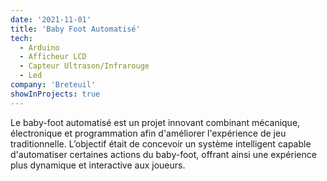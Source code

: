 ```yaml
---
date: '2021-11-01'
title: 'Baby Foot Automatisé'
tech:
  - Arduino
  - Afficheur LCD
  - Capteur Ultrason/Infrarouge
  - Led
company: 'Breteuil'
showInProjects: true
---
```


Le baby-foot automatisé est un projet innovant combinant mécanique, électronique et programmation afin d'améliorer l'expérience de jeu traditionnelle. L’objectif était de concevoir un système intelligent capable d'automatiser certaines actions du baby-foot, offrant ainsi une expérience plus dynamique et interactive aux joueurs.

